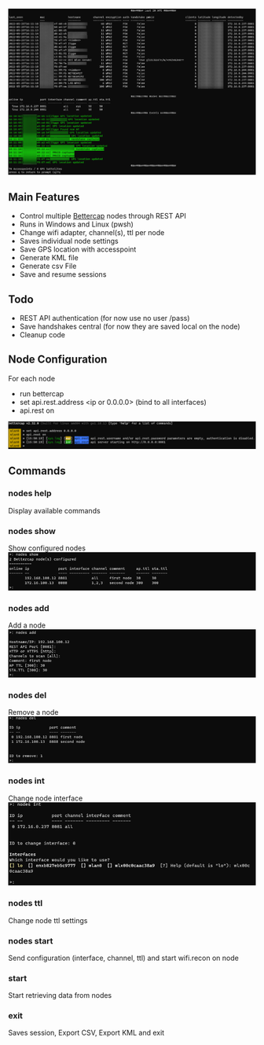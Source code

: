 ![nodes](https://github.com/MelroyB/PSBettercap/raw/main/screenshots/start.png)

## Main Features
* Control multiple [Bettercap](https://github.com/bettercap/bettercap) nodes through REST API 
* Runs in Windows and Linux (pwsh)
* Change wifi adapter, channel(s), ttl per node
* Saves individual node settings
* Save GPS location with accesspoint
* Generate KML file 
* Generate csv File
* Save and resume sessions

## Todo
* REST API authentication (for now use no user /pass)
* Save handshakes central (for now they are saved local on the node)
* Cleanup code

## Node Configuration
For each node
* run bettercap
* set api.rest.address <ip or 0.0.0.0> (bind to all interfaces)
* api.rest on

![nodes](https://github.com/MelroyB/PSBettercap/raw/main/screenshots/bettercap_node.png)

## Commands
### nodes help
Display available commands
### nodes show
Show configured nodes
![nodes show](https://github.com/MelroyB/PSBettercap/raw/main/screenshots/nodes_show.png)
### nodes add
Add a node
![nodes add](https://github.com/MelroyB/PSBettercap/raw/main/screenshots/nodes_add.png)
### nodes del
Remove a node
![nodes del](https://github.com/MelroyB/PSBettercap/raw/main/screenshots/nodes_del.png)
### nodes int
Change node interface
![nodes del](https://github.com/MelroyB/PSBettercap/raw/main/screenshots/nodes_int.png)
### nodes ttl
Change node ttl settings
### nodes start
Send configuration (interface, channel, ttl) and start wifi.recon on node
### start
Start retrieving data from nodes
### exit
Saves session, Export CSV, Export KML and exit


